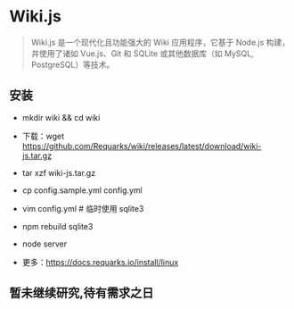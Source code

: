 # Wiki.js

> Wiki.js 是一个现代化且功能强大的 Wiki 应用程序，它基于 Node.js 构建，并使用了诸如 Vue.js、Git 和 SQLite 或其他数据库（如 MySQL, PostgreSQL）等技术。


## 安装

- mkdir wiki && cd wiki
- 下载：wget https://github.com/Requarks/wiki/releases/latest/download/wiki-js.tar.gz
- tar xzf wiki-js.tar.gz
- cp config.sample.yml config.yml
- vim config.yml # 临时使用 sqlite3
- npm rebuild sqlite3
- node server

- 更多：https://docs.requarks.io/install/linux

## 暂未继续研究,待有需求之日
